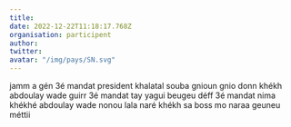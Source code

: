 ```yaml
---
title: 
date: 2022-12-22T11:18:17.768Z
organisation: participent
author: 
twitter: 
avatar: "/img/pays/SN.svg"
---
```


jamm a gén 3é mandat  president khalatal souba gnioun gnio donn khékh abdoulay wade guirr 3é mandat tay yagui beugeu déff 3é mandat nima khékhé abdoulay wade nonou lala naré khékh sa boss mo naraa geuneu méttii
